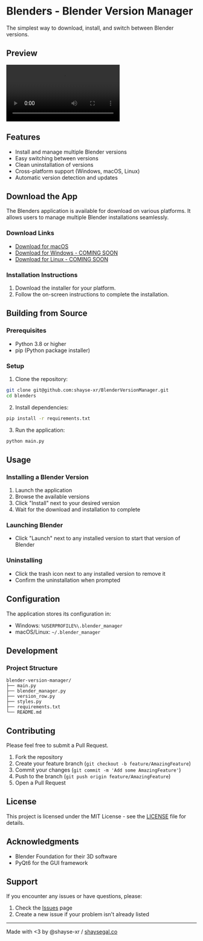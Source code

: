 # Blenders - Blender Version Manager

The simplest way to download, install, and switch between Blender versions.

## Preview

![](public/blenders.mp4)

## Features

- Install and manage multiple Blender versions
- Easy switching between versions
- Clean uninstallation of versions
- Cross-platform support (Windows, macOS, Linux)
- Automatic version detection and updates

## Download the App

The Blenders application is available for download on various platforms. It allows users to manage multiple Blender installations seamlessly.

### Download Links
- [Download for macOS](https://github.com/yourusername/blenders/releases/latest)
- [Download for Windows - COMING SOON](https://github.com/yourusername/blenders/releases/latest)
- [Download for Linux - COMING SOON](https://github.com/yourusername/blenders/releases/latest)

### Installation Instructions
1. Download the installer for your platform.
2. Follow the on-screen instructions to complete the installation.

## Building from Source

### Prerequisites
- Python 3.8 or higher
- pip (Python package installer)

### Setup
1. Clone the repository:
```bash
git clone git@github.com:shayse-xr/BlenderVersionManager.git
cd blenders
```

2. Install dependencies:
```bash
pip install -r requirements.txt
```

3. Run the application:
```bash
python main.py
```

## Usage

### Installing a Blender Version
1. Launch the application
2. Browse the available versions
3. Click "Install" next to your desired version
4. Wait for the download and installation to complete

### Launching Blender
- Click "Launch" next to any installed version to start that version of Blender

### Uninstalling
- Click the trash icon next to any installed version to remove it
- Confirm the uninstallation when prompted

## Configuration

The application stores its configuration in:
- Windows: `%USERPROFILE%\.blender_manager`
- macOS/Linux: `~/.blender_manager`

## Development

### Project Structure
```
blender-version-manager/
├── main.py
├── blender_manager.py
├── version_row.py
├── styles.py
├── requirements.txt
└── README.md
```

## Contributing

Please feel free to submit a Pull Request.

1. Fork the repository
2. Create your feature branch (`git checkout -b feature/AmazingFeature`)
3. Commit your changes (`git commit -m 'Add some AmazingFeature'`)
4. Push to the branch (`git push origin feature/AmazingFeature`)
5. Open a Pull Request

## License

This project is licensed under the MIT License - see the [LICENSE](LICENSE) file for details.

## Acknowledgments

- Blender Foundation for their 3D software
- PyQt6 for the GUI framework

## Support

If you encounter any issues or have questions, please:
1. Check the [Issues](https://github.com/shayse-xr/BlenderVersionManager/issues) page
2. Create a new issue if your problem isn't already listed

---

Made with <3 by @shayse-xr / [shaysegal.co](https://shaysegal.co)

